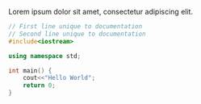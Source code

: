 <!--- SPDX-License-Identifier: Apache-2.0 -->

Lorem ipsum dolor sit amet, consectetur adipiscing elit.

[same-as-file]: <> ({"ref": "reference.cpp", "skip-doc": 2, "skip-ref": 3})
```cpp
// First line unique to documentation
// Second line unique to documentation
#include<iostream>

using namespace std;

int main() {
    cout<<"Hello World";
    return 0;
}
```